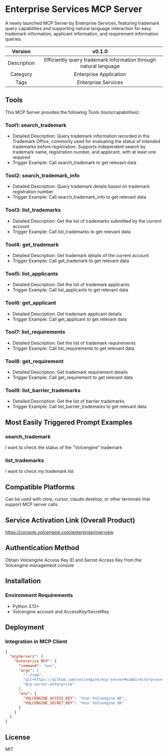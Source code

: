 # Enterprise Services MCP Server

A newly launched MCP Server by Enterprise Services, featuring trademark query capabilities and supporting natural language interaction for easy trademark information, applicant information, and requirement information queries.

|   Version   |                              v0.1.0                              |
| :---------: | :--------------------------------------------------------------: |
| Description | Efficiently query trademark information through natural language |
|  Category   |                      Enterprise Application                      |
|    Tags     |                       Enterprise Services                        |

## Tools

This MCP Server provides the following Tools (tools/capabilities):

### Tool1: search_trademark

- Detailed Description: Query trademark information recorded in the Trademark Office, commonly used for evaluating the status of intended trademarks before registration. Supports independent search by trademark name, registration number, and applicant, with at least one required
- Trigger Example: Call search_trademark to get relevant data

### Tool2: search_trademark_info

- Detailed Description: Query trademark details based on trademark registration number
- Trigger Example: Call search_trademark_info to get relevant data

### Tool3: list_trademarks

- Detailed Description: Get the list of trademarks submitted by the current account
- Trigger Example: Call list_trademarks to get relevant data

### Tool4: get_trademark

- Detailed Description: Get trademark details of the current account
- Trigger Example: Call get_trademark to get relevant data

### Tool5: list_applicants

- Detailed Description: Get the list of trademark applicants
- Trigger Example: Call list_applicants to get relevant data

### Tool6: get_applicant

- Detailed Description: Get trademark applicant details
- Trigger Example: Call get_applicant to get relevant data

### Tool7: list_requirements

- Detailed Description: Get the list of trademark requirements
- Trigger Example: Call list_requirements to get relevant data

### Tool8: get_requirement

- Detailed Description: Get trademark requirement details
- Trigger Example: Call get_requirement to get relevant data

### Tool9: list_barrier_trademarks

- Detailed Description: Get the list of barrier trademarks
- Trigger Example: Call list_barrier_trademarks to get relevant data

## Most Easily Triggered Prompt Examples

### search_trademark

I want to check the status of the "Volcengine" trademark

### list_trademarks

I want to check my trademark list

## Compatible Platforms

Can be used with cline, cursor, claude desktop, or other terminals that support MCP server calls

## Service Activation Link (Overall Product)

<https://console.volcengine.com/enterprise/overview>

## Authentication Method

Obtain Volcengine Access Key ID and Secret Access Key from the Volcengine management console

## Installation

### Environment Requirements

- Python 3.13+
- Volcengine account and AccessKey/SecretKey

## Deployment

### Integration in MCP Client

```json
{
  "mcpServers": {
    "Enterprise MCP": {
      "command": "uvx",
      "args": [
        "--from",
        "git+https://github.com/volcengine/mcp-server#subdirectory=server/mcp_server_enterprise",
        "mcp-server-enterprise"
      ],
      "env": {
        "VOLCENGINE_ACCESS_KEY": "Your Volcengine AK",
        "VOLCENGINE_SECRET_KEY": "Your Volcengine SK"
      }
    }
  }
}
```

## License

MIT
